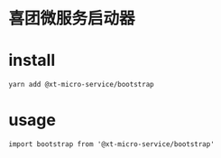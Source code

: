 # 喜团微服务启动器

# install
```
yarn add @xt-micro-service/bootstrap
```

# usage
```
import bootstrap from '@xt-micro-service/bootstrap'
```